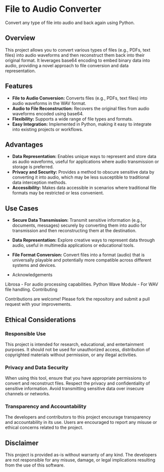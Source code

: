 # File to Audio Converter

Convert any type of file into audio and back again using Python.

## Overview

This project allows you to convert various types of files (e.g., PDFs, text files) into audio waveforms and then reconstruct them back into their original format. It leverages base64 encoding to embed binary data into audio, providing a novel approach to file conversion and data representation.

## Features

- **File to Audio Conversion:** Converts files (e.g., PDFs, text files) into audio waveforms in the WAV format.
- **Audio to File Reconstruction:** Recovers the original files from audio waveforms encoded using base64.
- **Flexibility:** Supports a wide range of file types and formats.
- **Easy Integration:** Implemented in Python, making it easy to integrate into existing projects or workflows.

## Advantages

- **Data Representation:** Enables unique ways to represent and store data as audio waveforms, useful for applications where audio transmission or storage is preferred.
- **Privacy and Security:** Provides a method to obscure sensitive data by converting it into audio, which may be less susceptible to traditional data interception methods.
- **Accessibility:** Makes data accessible in scenarios where traditional file formats may be restricted or less convenient.

## Use Cases

- **Secure Data Transmission:** Transmit sensitive information (e.g., documents, messages) securely by converting them into audio for transmission and then reconstructing them at the destination.
- **Data Representation:** Explore creative ways to represent data through audio, useful in multimedia applications or educational tools.
- **File Format Conversion:** Convert files into a format (audio) that is universally playable and potentially more compatible across different systems and devices.

- Acknowledgements

Librosa - For audio processing capabilities.
Python Wave Module - For WAV file handling.
Contributing

Contributions are welcome! Please fork the repository and submit a pull request with your improvements.




## Ethical Considerations

### Responsible Use

This project is intended for research, educational, and entertainment purposes. It should not be used for unauthorized access, distribution of copyrighted materials without permission, or any illegal activities.

### Privacy and Data Security

When using this tool, ensure that you have appropriate permissions to convert and reconstruct files. Respect the privacy and confidentiality of sensitive information. Avoid transmitting sensitive data over insecure channels or networks.

### Transparency and Accountability

The developers and contributors to this project encourage transparency and accountability in its use. Users are encouraged to report any misuse or ethical concerns related to the project.

## Disclaimer

This project is provided as-is without warranty of any kind. The developers are not responsible for any misuse, damage, or legal implications resulting from the use of this software.
